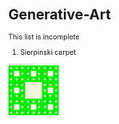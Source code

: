 # Generative-Art 
This list is incomplete
1) Sierpinski carpet
<img alt="Sierpinski carpet" src="Media/sierpinski-carpet.jpg" width="20%">

